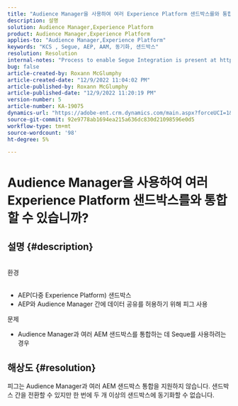 ```yaml
---
title: "Audience Manager을 사용하여 여러 Experience Platform 샌드박스를와 통합할 수 있습니까?"
description: 설명
solution: Audience Manager,Experience Platform
product: Audience Manager,Experience Platform
applies-to: "Audience Manager,Experience Platform"
keywords: "KCS , Segue, AEP, AAM, 동기화, 샌드박스"
resolution: Resolution
internal-notes: "Process to enable Segue Integration is present at https://wiki.corp.adobe.com/pages/viewpage.action?spaceKey=supportdelivery&title=AEP+Segments+not+Populating+in+AAM internal link."
bug: false
article-created-by: Roxann McGlumphy
article-created-date: "12/9/2022 11:04:02 PM"
article-published-by: Roxann McGlumphy
article-published-date: "12/9/2022 11:20:19 PM"
version-number: 5
article-number: KA-19075
dynamics-url: "https://adobe-ent.crm.dynamics.com/main.aspx?forceUCI=1&pagetype=entityrecord&etn=knowledgearticle&id=d4b9ddbf-1578-ed11-81aa-6045bd006e5a"
source-git-commit: 92e9778ab1694ea215a636dc830d21098596e0d5
workflow-type: tm+mt
source-wordcount: '98'
ht-degree: 5%

---
```


# Audience Manager을 사용하여 여러 Experience Platform 샌드박스를와 통합할 수 있습니까?

## 설명 {#description}

<br>환경<br><br>
- AEP(다중 Experience Platform) 샌드박스
- AEP와 Audience Manager 간에 데이터 공유를 허용하기 위해 피그 사용

문제
- Audience Manager과 여러 AEM 샌드박스를 통합하는 데 Seque를 사용하려는 경우



## 해상도 {#resolution}


피그는 Audience Manager과 여러 AEM 샌드박스 통합을 지원하지 않습니다. 샌드박스 간을 전환할 수 있지만 한 번에 두 개 이상의 샌드박스에 동기화할 수 없습니다.



